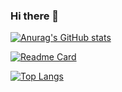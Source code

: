 ### Hi there 👋

<!--
**kxc0/kxc0** is a ✨ _special_ ✨ repository because its `README.md` (this file) appears on your GitHub profile.

Here are some ideas to get you started:

- 🔭 I’m currently working on ...
- 🌱 I’m currently learning ...
- 👯 I’m looking to collaborate on ...
- 🤔 I’m looking for help with ...
- 💬 Ask me about ...
- 📫 How to reach me: ...
- 😄 Pronouns: ...
- ⚡ Fun fact: ...
-->
<!-- GitHub 统计卡 -->
[![Anurag's GitHub stats](https://github-readme-stats.vercel.app/api?username=kxc0&show_icons=true)](https://github.com/anuraghazra/github-readme-stats)
<!-- GitHub 额外引脚 -->
[![Readme Card](https://github-readme-stats.vercel.app/api/pin/?username=kxc0&repo=kxc0)](https://github.com/anuraghazra/github-readme-stats)
<!-- 热门语言卡 -->
[![Top Langs](https://github-readme-stats.vercel.app/api/top-langs/?username=kxc0)](https://github.com/anuraghazra/github-readme-stats)
